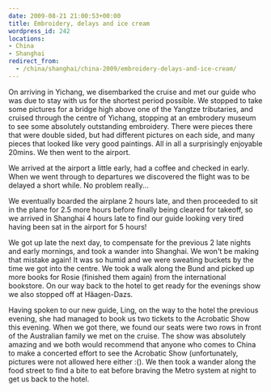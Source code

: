 ```yaml
---
date: 2009-08-21 21:00:53+00:00
title: Embroidery, delays and ice cream
wordpress_id: 242
locations:
- China
- Shanghai
redirect_from:
  - /china/shanghai/china-2009/embroidery-delays-and-ice-cream/
---
```


On arriving in Yichang, we disembarked the cruise and met our guide who was due to stay with us for the shortest period possible. We stopped to take some pictures for a bridge high above one of the Yangtze tributaries, and cruised through the centre of Yichang, stopping at an embrodery museum to see some absolutely outstanding embroidery. There were pieces there that were double sided, but had different pictures on each side, and many pieces that looked like very good paintings. All in all a surprisingly enjoyable 20mins. We then went to the airport.<!-- more -->



We arrived at the airport a little early, had a coffee and checked in early. When we went through to departures we discovered the flight was to be delayed a short while. No problem really...

We eventually boarded the airplane 2 hours late, and then proceeded to sit in the plane for 2.5 more hours before finally being cleared for takeoff, so we arrived in Shanghai 4 hours late to find our guide looking very tired having been sat in the airport for 5 hours!

We got up late the next day, to compensate for the previous 2 late nights and early mornings, and took a wander into Shanghai. We won't be making that mistake again! It was so humid and we were sweating buckets by the time we got into the centre. We took a walk along the Bund and picked up more books for Rosie (finished them again) from the international bookstore. On our way back to the hotel to get ready for the evenings show we also stopped off at Häagen-Dazs.



Having spoken to our new guide, Ling, on the way to the hotel the previous evening, she had managed to book us two tickets to the Acrobatic Show this evening. When we got there, we found our seats were two rows in front of the Australian family we met on the cruise. The show was absolutely amazing and we both would recommend that anyone who comes to China to make a concerted effort to see the Acrobatic Show (unfortunately, pictures were not allowed here either :(). We then took a wander along the food street to find a bite to eat before braving the Metro system at night to get us back to the hotel.
